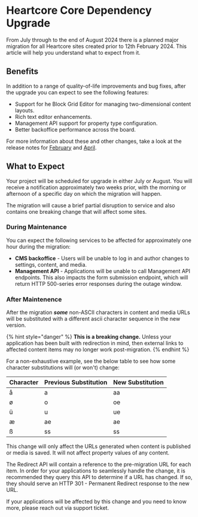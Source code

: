 # Heartcore Core Dependency Upgrade

From July through to the end of August 2024 there is a planned major migration for all Heartcore sites created prior to 12th February 2024. This article will help you understand what to expect from it.

## Benefits
In addition to a range of quality-of-life improvements and bug fixes, after the upgrade you can expect to see the following features:
* Support for he Block Grid Editor for managing two-dimensional content layouts.
* Rich text editor enhancements.
* Management API support for property type configuration.
* Better backoffice performance across the board.

For more information about these and other changes, take a look at the release notes for [February](release-notes/2024-02-releasenotes.md) and [April](release-notes/2024-04-releasenotes.md).

## What to Expect
Your project will be scheduled for upgrade in either July or August. You will receive a notification approximately two weeks prior, with the morning or afternoon of a specific day on which the migration will happen.

The migration will cause a brief partial disruption to service and also contains one breaking change that will affect some sites.

### During Maintenance
You can expect the following services to be affected for approximately one hour during the migration:
* **CMS backoffice** - Users will be unable to log in and author changes to settings, content, and media.
* **Management API** - Applications will be unable to call Management API endpoints. This also impacts the form submission endpoint, which will return HTTP 500-series error responses during the outage window.

### After Maintenence
After the migration ***some*** non-ASCII characters in content and media URLs will be substituted with a different ascii character sequence in the new version.

{% hint style="danger" %}
**This is a breaking change.** Unless your application has been built with redirection in mind, then external links to affected content items may no longer work post-migration.
{% endhint %}

For a non-exhaustive example, see the below table to see how some character substitutions will (or won't) change:

| Character | Previous Substitution | New Substitution |
|-----------|-----------------------|------------------|
| å         | a                     | aa               |
| ø         | o                     | oe               |
| ü         | u                     | ue               |
| æ         | ae                    | ae               |
| ß         | ss                    | ss               |

This change will only affect the URLs generated when content is published or media is saved. It will not affect property values of any content.

The Redirect API will contain a reference to the pre-migration URL for each item. In order for your applications to seamlessly handle the change, it is recommended they query this API to determine if a URL has changed. If so, they should serve an HTTP 301 - Permanent Redirect response to the new URL.

If your applications will be affected by this change and you need to know more, please reach out via support ticket.